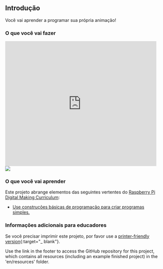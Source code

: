 ## Introdução

Você vai aprender a programar sua própria animação!

### O que você vai fazer

<div class="scratch-preview">
  <iframe allowtransparency="true" width="485" height="402" src="https://scratch.mit.edu/projects/embed/26818098/?autostart=false" frameborder="0"></iframe>
  <img src="images/space-final.png">
</div>

### O que você vai aprender

Este projeto abrange elementos das seguintes vertentes do [Raspberry Pi Digital Making Curriculum](http://rpf.io/curriculum):

+ [Use construções básicas de programação para criar programas simples.](https://www.raspberrypi.org/curriculum/programming/creator)

### Informações adicionais para educadores

Se você precisar imprimir este projeto, por favor use a [printer-friendly version](https://projects.raspberrypi.org/en/projects/lost-in-space/print){:target="_ blank"}.

Use the link in the footer to access the GitHub repository for this project, which contains all resources (including an example finished project) in the 'en/resources' folder.